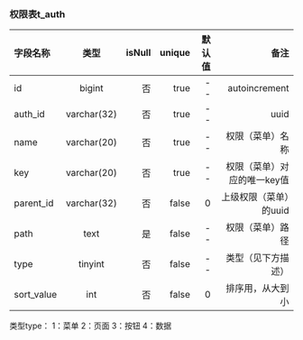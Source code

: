 
### 权限表t_auth

字段名称            |            类型            |     isNull    |    unique    |    默认值     |        备注
:----------- | :-----------: | -----------: | -----------: | -----------: | -----------:
id                        |    bigint                |    否    |    true    |    --    |    autoincrement    
auth_id                |    varchar(32)        |    否   |    true    |    --    |    uuid    
name                  |    varchar(20)        |    否    |    true    |    --    |    权限（菜单）名称      
key                      |    varchar(20)        |    否    |    true    |    --    |    权限（菜单）对应的唯一key值    
parent_id            |    varchar(32)        |    否    |    false    |    0    |    上级权限（菜单）的uuid    
path                    |    text                    |    是    |    false    |    --    |    权限（菜单）路径    
type                    |    tinyint                |    否    |     false   |    --    |    类型（见下方描述）    
sort_value           |    int                      |    否    |    false    |    0    |    排序用，从大到小  

类型type：
1：菜单
2：页面
3：按钮
4：数据